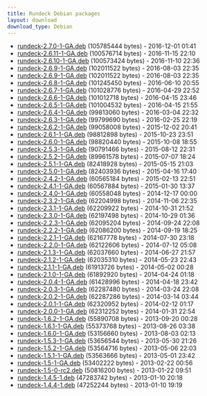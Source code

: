 ```yaml
---
title: Rundeck Debian packages
layout: download
download_type: Debian
---
```

* [rundeck-2.7.0-1-GA.deb](http://download.rundeck.org/deb/rundeck-2.7.0-1-GA.deb) (105785444 bytes) - 2016-12-01 01:41
* [rundeck-2.6.11-1-GA.deb](http://download.rundeck.org/deb/rundeck-2.6.11-1-GA.deb) (100576714 bytes) - 2016-11-15 22:10
* [rundeck-2.6.10-1-GA.deb](http://download.rundeck.org/deb/rundeck-2.6.10-1-GA.deb) (100573424 bytes) - 2016-11-10 22:36
* [rundeck-2.6.9-1-GA.deb](http://download.rundeck.org/deb/rundeck-2.6.9-1-GA.deb) (102011522 bytes) - 2016-08-03 22:35
* [rundeck-2.6.9-1-GA.deb](http://download.rundeck.org/deb/rundeck-2.6.9-1-GA.deb) (102011522 bytes) - 2016-08-03 22:35
* [rundeck-2.6.8-1-GA.deb](http://download.rundeck.org/deb/rundeck-2.6.8-1-GA.deb) (101245450 bytes) - 2016-06-10 20:55
* [rundeck-2.6.7-1-GA.deb](http://download.rundeck.org/deb/rundeck-2.6.7-1-GA.deb) (101028776 bytes) - 2016-04-29 22:52
* [rundeck-2.6.6-1-GA.deb](http://download.rundeck.org/deb/rundeck-2.6.6-1-GA.deb) (101012718 bytes) - 2016-04-15 23:46
* [rundeck-2.6.5-1-GA.deb](http://download.rundeck.org/deb/rundeck-2.6.5-1-GA.deb) (101004532 bytes) - 2016-04-15 21:55
* [rundeck-2.6.4-1-GA.deb](http://download.rundeck.org/deb/rundeck-2.6.4-1-GA.deb) (99813060 bytes) - 2016-03-04 22:32
* [rundeck-2.6.3-1-GA.deb](http://download.rundeck.org/deb/rundeck-2.6.3-1-GA.deb) (99799690 bytes) - 2016-02-25 22:19
* [rundeck-2.6.2-1-GA.deb](http://download.rundeck.org/deb/rundeck-2.6.2-1-GA.deb) (99058008 bytes) - 2015-12-02 20:41
* [rundeck-2.6.1-1-GA.deb](http://download.rundeck.org/deb/rundeck-2.6.1-1-GA.deb) (98812898 bytes) - 2015-10-23 23:51
* [rundeck-2.6.0-1-GA.deb](http://download.rundeck.org/deb/rundeck-2.6.0-1-GA.deb) (98820440 bytes) - 2015-10-08 18:55
* [rundeck-2.5.3-1-GA.deb](http://download.rundeck.org/deb/rundeck-2.5.3-1-GA.deb) (90791466 bytes) - 2015-08-12 22:31
* [rundeck-2.5.2-1-GA.deb](http://download.rundeck.org/deb/rundeck-2.5.2-1-GA.deb) (89961578 bytes) - 2015-07-07 18:24
* [rundeck-2.5.1-1-GA.deb](http://download.rundeck.org/deb/rundeck-2.5.1-1-GA.deb) (82418928 bytes) - 2015-05-15 21:03
* [rundeck-2.5.0-1-GA.deb](http://download.rundeck.org/deb/rundeck-2.5.0-1-GA.deb) (82403936 bytes) - 2015-04-16 17:40
* [rundeck-2.4.2-1-GA.deb](http://download.rundeck.org/deb/rundeck-2.4.2-1-GA.deb) (60565184 bytes) - 2015-02-13 22:51
* [rundeck-2.4.1-1-GA.deb](http://download.rundeck.org/deb/rundeck-2.4.1-1-GA.deb) (60567884 bytes) - 2015-01-30 13:37
* [rundeck-2.4.0-1-GA.deb](http://download.rundeck.org/deb/rundeck-2.4.0-1-GA.deb) (60558048 bytes) - 2014-12-17 00:00
* [rundeck-2.3.2-1-GA.deb](http://download.rundeck.org/deb/rundeck-2.3.2-1-GA.deb) (62204998 bytes) - 2014-11-06 22:35
* [rundeck-2.3.1-1-GA.deb](http://download.rundeck.org/deb/rundeck-2.3.1-1-GA.deb) (62209922 bytes) - 2014-10-31 21:52
* [rundeck-2.3.0-1-GA.deb](http://download.rundeck.org/deb/rundeck-2.3.0-1-GA.deb) (62197498 bytes) - 2014-10-29 01:36
* [rundeck-2.2.3-1-GA.deb](http://download.rundeck.org/deb/rundeck-2.2.3-1-GA.deb) (62095204 bytes) - 2014-09-24 22:08
* [rundeck-2.2.2-1-GA.deb](http://download.rundeck.org/deb/rundeck-2.2.2-1-GA.deb) (62086200 bytes) - 2014-09-19 18:25
* [rundeck-2.2.1-1-GA.deb](http://download.rundeck.org/deb/rundeck-2.2.1-1-GA.deb) (62167778 bytes) - 2014-07-30 23:18
* [rundeck-2.2.0-1-GA.deb](http://download.rundeck.org/deb/rundeck-2.2.0-1-GA.deb) (62122606 bytes) - 2014-07-12 05:08
* [rundeck-2.1.3-1-GA.deb](http://download.rundeck.org/deb/rundeck-2.1.3-1-GA.deb) (62037660 bytes) - 2014-06-27 21:57
* [rundeck-2.1.2-1-GA.deb](http://download.rundeck.org/deb/rundeck-2.1.2-1-GA.deb) (62035310 bytes) - 2014-05-23 22:43
* [rundeck-2.1.1-1-GA.deb](http://download.rundeck.org/deb/rundeck-2.1.1-1-GA.deb) (61913726 bytes) - 2014-05-02 00:28
* [rundeck-2.1.0-1-GA.deb](http://download.rundeck.org/deb/rundeck-2.1.0-1-GA.deb) (61892920 bytes) - 2014-04-24 01:18
* [rundeck-2.0.4-1-GA.deb](http://download.rundeck.org/deb/rundeck-2.0.4-1-GA.deb) (61428996 bytes) - 2014-04-18 23:42
* [rundeck-2.0.3-1-GA.deb](http://download.rundeck.org/deb/rundeck-2.0.3-1-GA.deb) (62287480 bytes) - 2014-03-24 22:08
* [rundeck-2.0.2-1-GA.deb](http://download.rundeck.org/deb/rundeck-2.0.2-1-GA.deb) (62287286 bytes) - 2014-03-14 03:44
* [rundeck-2.0.1-1-GA.deb](http://download.rundeck.org/deb/rundeck-2.0.1-1-GA.deb) (62320952 bytes) - 2014-02-12 01:17
* [rundeck-2.0.0-1-GA.deb](http://download.rundeck.org/deb/rundeck-2.0.0-1-GA.deb) (62312252 bytes) - 2014-01-31 22:54
* [rundeck-1.6.2-1-GA.deb](http://download.rundeck.org/deb/rundeck-1.6.2-1-GA.deb) (55890708 bytes) - 2013-09-20 00:28
* [rundeck-1.6.1-1-GA.deb](http://download.rundeck.org/deb/rundeck-1.6.1-1-GA.deb) (55373768 bytes) - 2013-08-26 03:38
* [rundeck-1.6.0-1-GA.deb](http://download.rundeck.org/deb/rundeck-1.6.0-1-GA.deb) (53156660 bytes) - 2013-08-03 02:13
* [rundeck-1.5.3-1-GA.deb](http://download.rundeck.org/deb/rundeck-1.5.3-1-GA.deb) (53656544 bytes) - 2013-05-30 21:26
* [rundeck-1.5.2-1-GA.deb](http://download.rundeck.org/deb/rundeck-1.5.2-1-GA.deb) (53564716 bytes) - 2013-05-06 22:03
* [rundeck-1.5.1-1-GA.deb](http://download.rundeck.org/deb/rundeck-1.5.1-1-GA.deb) (53563666 bytes) - 2013-05-01 23:42
* [rundeck-1.5-1-GA.deb](http://download.rundeck.org/deb/rundeck-1.5-1-GA.deb) (53402222 bytes) - 2013-02-22 00:56
* [rundeck-1.5-0-rc2.deb](http://download.rundeck.org/deb/rundeck-1.5-0-rc2.deb) (50816200 bytes) - 2013-01-22 09:51
* [rundeck-1.4.5-1.deb](http://download.rundeck.org/deb/rundeck-1.4.5-1.deb) (47283742 bytes) - 2013-01-10 20:18
* [rundeck-1.4.4-1.deb](http://download.rundeck.org/deb/rundeck-1.4.4-1.deb) (47252244 bytes) - 2013-01-10 19:19
